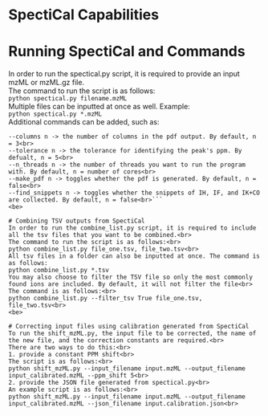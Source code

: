 # SpectiCal Capabilities

# Running SpectiCal and Commands
In order to run the spectical.py script, it is required to provide an input mzML or mzML.gz file.<br>
The command to run the script is as follows:<br>
```python spectical.py filename.mzML```<br>
Multiple files can be inputted at once as well. Example:<br>
```python spectical.py *.mzML```<br>
Additional commands can be added, such as:<br>
```--rows n -> the number of rows in the pdf output. By default, n = 5<br>
--columns n -> the number of columns in the pdf output. By default, n = 3<br>
--tolerance n -> the tolerance for identifying the peak's ppm. By defualt, n = 5<br>
--n_threads n -> the number of threads you want to run the program with. By default, n = number of cores<br>
--make_pdf n -> toggles whether the pdf is generated. By default, n = false<br>
--find_snippets n -> toggles whether the snippets of IH, IF, and IK+CO are collected. By default, n = false<br>```
<be>

# Combining TSV outputs from SpectiCal
In order to run the combine_list.py script, it is required to include all the tsv files that you want to be combined.<br>
The command to run the script is as follows:<br>
python combine_list.py file_one.tsv, file_two.tsv<br>
All tsv files in a folder can also be inputted at once. The command is as follows:
python combine_list.py *.tsv
You may also choose to filter the TSV file so only the most commonly found ions are included. By default, it will not filter the file<br>
The command is as follows:<br>
python combine_list.py --filter_tsv True file_one.tsv, file_two.tsv<br>
<be>

# Correcting input files using calibration generated from SpectiCal
To run the shift_mzML.py, the input file to be corrected, the name of the new file, and the correction constants are required.<br>
There are two ways to do this:<br>
1. provide a constant PPM shift<br>
The script is as follows:<br>
python shift_mzML.py --input_filename input.mzML --output_filename input_calibrated.mzML --ppm_shift 5<br>
2. provide the JSON file generated from spectical.py<br>
An example script is as follows:<br>
python shift_mzML.py --input_filename input.mzML --output_filename input_calibrated.mzML --json_filename input.calibration.json<br>
